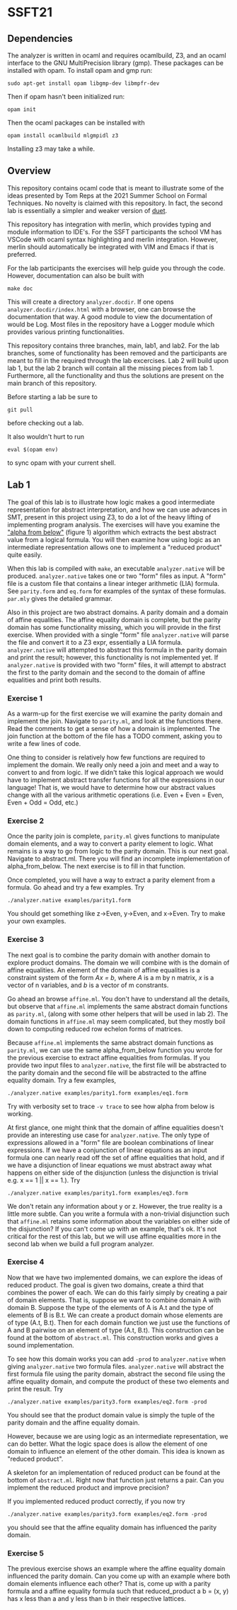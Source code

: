 # SSFT21

## Dependencies
The analyzer is written in ocaml and requires ocamlbuild, Z3, and an ocaml interface to the GNU MultiPrecision library (gmp). These packages can be installed with opam. To install opam and gmp run:
```
sudo apt-get install opam libgmp-dev libmpfr-dev
```
Then if opam hasn't been initialized run:
```
opam init
```
Then the ocaml packages can be installed with
```
opam install ocamlbuild mlgmpidl z3
```
Installing z3 may take a while.

## Overview
This repository contains ocaml code that is meant to illustrate some of the ideas presented by Tom Reps at the 2021 Summer School on Formal Techniques. No novelty is claimed with this repository. In fact, the second lab is essentially a simpler and weaker version of [duet](https://github.com/zkincaid/duet).

This repository has integration with merlin, which provides typing and module information to IDE's. For the SSFT participants the school VM has VSCode with ocaml syntax highlighting and merlin integration. However, merlin should automatically be integrated with VIM and Emacs if that is preferred.

For the lab participants the exercises will help guide you through the code. However, documentation can also be built with
```
make doc
```
This will create a directory `analyzer.docdir`. If one opens `analyzer.docdir/index.html` with a browser, one can browse the documentation that way. A good module to view the documentation of would be Log. Most files in the repository have a Logger module which provides various printing functionalities.

This repository contains three branches, main, lab1, and lab2. For the lab branches, some of functionality has been removed and the participants are meant to fill in the required through the lab excercises. Lab 2 will build upon lab 1, but the lab 2 branch will contain all the missing pieces from lab 1. Furthermore, all the functionality and thus the solutions are present on the main branch of this repository.

Before starting a lab be sure to
```
git pull
```
before checking out a lab.

It also wouldn't hurt to run
```
eval $(opam env)
```
to sync opam with your current shell.

## Lab 1
The goal of this lab is to illustrate how logic makes a good intermediate representation for abstract interpretation, and how we can use advances in SMT, present in this project using Z3, to do a lot of the heavy lifting of implementing program analysis. The exercises will have you examine the ["alpha from below"](http://www.cs.cornell.edu/courses/cs711/2005fa/papers/rsy-vmcai04.pdf) (figure 1) algorithm which extracts the best abstract value from a logical formula. You will then examine how using logic as an intermediate representation allows one to implement a "reduced product" quite easily.

When this lab is compiled with `make`, an executable `analyzer.native` will be produced. `analyzer.native` takes one or two "form" files as input. A "form" file is a custom file that contains a linear integer arithmetic (LIA) formula. See `parity.form` and `eq.form` for examples of the syntax of these formulas. `par.mly` gives the detailed grammar.

Also in this project are two abstract domains. A parity domain and a domain of affine equalities. The affine equality domain is complete, but the parity domain has some functionality missing, which you will provide in the first exercise. When provided with a single "form" file `analyzer.native` will parse the file and convert it to a Z3 expr, essentially a LIA formula. `analyzer.native` will attempted to abstract this formula in the parity domain and print the result; however, this functionality is not implemented yet. If `analyzer.native` is provided with two "form" files, it will attempt to abstract the first to the parity domain and the second to the domain of affine equalities and print both results.

### Exercise 1
As a warm-up for the first exercise we will examine the parity domain and implement the join. Navigate to `parity.ml`, and look at the functions there. Read the comments to get a sense of how a domain is implemented. The join function at the bottom of the file has a TODO comment, asking you to write a few lines of code.

One thing to consider is relatively how few functions are required to implement the domain. We really only need a join and meet and a way to convert to and from logic. If we didn't take this logical approach we would have to implement abstract transfer functions for all the expressions in our language! That is, we would have to determine how our abstract values change with all the various arithmetic operations (i.e. Even + Even = Even, Even + Odd = Odd, etc.)

### Exercise 2
Once the parity join is complete, `parity.ml` gives functions to manipulate domain elements, and a way to convert a parity element to logic. What remains is a way to go from logic to the parity domain. This is our next goal. Navigate to abstract.ml. There you will find an incomplete implementation of alpha_from_below. The next exercise is to fill in that function.

Once completed, you will have a way to extract a parity element from a formula. Go ahead and try a few examples. Try
```
./analyzer.native examples/parity1.form
```
You should get something like z->Even, y->Even, and x->Even. Try to make your own examples.

### Exercise 3
The next goal is to combine the parity domain with another domain to explore product domains. The domain we will combine with is the domain of affine equalities. An element of the domain of affine equalities is a constraint system of the form *Ax = b*, where *A* is a m by n matrix, *x* is a vector of n variables, and *b* is a vector of m constrants.

Go ahead an browse `affine.ml`. You don't have to understand all the details, but observe that `affine.ml` implements the same abstract domain functions as `parity.ml`, (along with some other helpers that will be used in lab 2). The domain functions in `affine.ml` may seem complicated, but they mostly boil down to computing reduced row echelon forms of matrices. 

Because `affine.ml` implements the same abstract domain functions as `parity.ml`, we can use the same alpha_from_below function you wrote for the previous exercise to extract affine equalities from formulas.
If you provide two input files to `analyzer.native`, the first file will be abstracted to the parity domain and the second file will be abstracted to the affine equality domain. Try a few examples,
```
./analyzer.native examples/parity1.form examples/eq1.form
```
Try with verbosity set to trace `-v trace` to see how alpha from below is working.

At first glance, one might think that the domain of affine equalities doesn't provide an interesting use case for `analyzer.native`. The only type of expressions allowed in a "form" file are boolean combinations of linear expressions. If we have a conjunction of linear equations as an input formula one can nearly read off the set of affine equalities that hold, and if we have a disjunction of linear equations we must abstract away what happens on either side of the disjunction (unless the disjunction is trivial e.g. x == 1 || x == 1.). Try
```
./analyzer.native examples/parity1.form examples/eq3.form
```
We don't retain any information about y or z. However, the true reality is a little more subtle. Can you write a formula with a non-trivial disjunction such that `affine.ml` retains some information about the variables on either side of the disjunction? If you can't come up with an example, that's ok. It's not critical for the rest of this lab, but we will use affine equalities more in the second lab when we build a full program analyzer.

### Exercise 4
Now that we have two implemented domains, we can explore the ideas of reduced product. The goal is given two domains, create a third that combines the power of each. We can do this fairly simply by creating a pair of domain elements. That is, suppose we want to combine domain A with domain B. Suppose the type of the elements of A is A.t and the type of elements of B is B.t. We can create a product domain whose elements are of type (A.t, B.t). Then for each domain function we just use the functions of A and B pairwise on an element of type (A.t, B.t). This construction can be found at the bottom of `abstract.ml`. This construction works and gives a sound implementation. 

To see how this domain works you can add `-prod` to `analyzer.native` when giving `analyzer.native` two formula files. `analyzer.native` will abstract the first formula file using the parity domain, abstract the second file using the affine equality domain, and compute the product of these two elements and print the result. Try
```
./analyzer.native examples/parity3.form examples/eq2.form -prod
```
You should see that the product domain value is simply the tuple of the parity domain and the affine equality domain.

However, because we are using logic as an intermediate representation, we can do better. What the logic space does is allow the element of one domain to influence an element of the other domain. This idea is known as "reduced product".

A skeleton for an implementation of reduced product can be found at the bottom of `abstract.ml`. Right now that function just returns a pair. Can you implement the reduced product and improve precision?

If you implemented reduced product correctly, if you now try
```
./analyzer.native examples/parity3.form examples/eq2.form -prod
```
you should see that the affine equality domain has influenced the parity domain.

### Exercise 5
The previous exercise shows an example where the affine equality domain influenced the parity domain. Can you come up with an example where both domain elements influence each other? That is, come up with a parity formula and a affine equality formula such that reduced_product a b = (x, y) has x less than a and y less than b in their respective lattices.